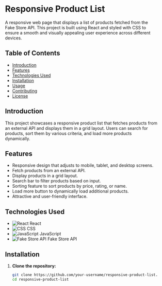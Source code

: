 # Responsive Product List

A responsive web page that displays a list of products fetched from the Fake Store API. This project is built using React and styled with CSS to ensure a smooth and visually appealing user experience across different devices.

## Table of Contents

- [Introduction](#introduction)
- [Features](#features)
- [Technologies Used](#technologies-used)
- [Installation](#installation)
- [Usage](#usage)
- [Contributing](#contributing)
- [License](#license)

## Introduction

This project showcases a responsive product list that fetches products from an external API and displays them in a grid layout. Users can search for products, sort them by various criteria, and load more products dynamically.

## Features

- Responsive design that adjusts to mobile, tablet, and desktop screens.
- Fetch products from an external API.
- Display products in a grid layout.
- Search bar to filter products based on input.
- Sorting feature to sort products by price, rating, or name.
- Load more button to dynamically load additional products.
- Attractive and user-friendly interface.

## Technologies Used

- ![React](https://img.shields.io/badge/-React-61DAFB?logo=react&logoColor=white&style=flat-square) React
- ![CSS](https://img.shields.io/badge/-CSS-1572B6?logo=css3&logoColor=white&style=flat-square) CSS
- ![JavaScript](https://img.shields.io/badge/-JavaScript-F7DF1E?logo=javascript&logoColor=black&style=flat-square) JavaScript
- ![Fake Store API](https://img.shields.io/badge/-Fake%20Store%20API-FFA500?logo=json&logoColor=white&style=flat-square) Fake Store API

## Installation

1. **Clone the repository:**

   ```bash
   git clone https://github.com/your-username/responsive-product-list.git
   cd responsive-product-list
